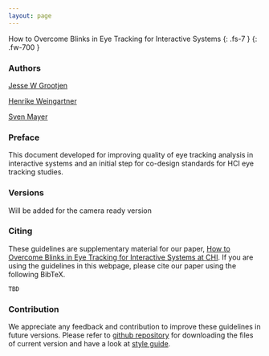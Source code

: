 ```yaml
---
layout: page
---
```

How to Overcome Blinks in Eye Tracking for Interactive Systems 
{: .fs-7 }
{: .fw-700 }

### Authors

<a href="" rel="author">Jesse W Grootjen</a>

<a href="" rel="author">Henrike Weingartner</a>

<a href="" rel="author">Sven Mayer</a>

### Preface
This document developed for improving quality of eye tracking analysis in interactive systems and an initial step for co-design standards for HCI eye tracking studies.
### Versions

Will be added for the camera ready version

<!-- <a href="https://zenodo.org/badge/latestdoi/"><img src="https://zenodo.org/badge/.svg" alt="DOI"></a> -->

### Citing
These guidelines are supplementary material for our paper, <a href= "https://dl.acm.org/doi/abs/">How to Overcome Blinks in Eye Tracking for Interactive Systems at CHI</a>. If you are using the guidelines in this webpage, please cite our paper using the following BibTeX.

```
TBD
```

### Contribution
We appreciate any feedback and contribution to improve these guidelines in future versions.
Please refer to <a href="tbd" >github repository</a> for downloading the files of current version and have a look at <a href="tbd" >style guide</a>.

